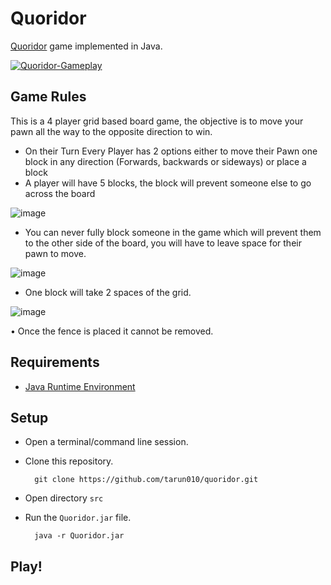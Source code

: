 # Quoridor


[Quoridor](https://en.wikipedia.org/wiki/Quoridor) game implemented in Java.


[![Quoridor-Gameplay](https://user-images.githubusercontent.com/25506296/126878967-4237714d-2f1a-4dc7-b6ae-41f049c6eb9a.gif)](https://youtu.be/AH9ERrlJgVs)





## Game Rules


This is a 4 player grid based board game, the objective is to move your pawn all the way to the opposite direction to win.

- On their Turn Every Player has 2 options either to move their Pawn one block in any direction (Forwards, backwards or sideways) or place a block
- A player will have 5 blocks, the block will prevent someone else to go across the board


![image](https://user-images.githubusercontent.com/25506296/126879480-235310cb-0e24-44b4-8680-0131684bc8ce.png)


- You can never fully block someone in the game which will prevent them to the other side of the board, you will have to leave space for their pawn to move.


![image](https://user-images.githubusercontent.com/25506296/126879484-53df7a57-8c65-466a-92ef-61ce86785c77.png)


-	One block will take 2 spaces of the  grid.


![image](https://user-images.githubusercontent.com/25506296/126879494-29739f97-3666-4591-bdd1-92c4c1dbf42c.png)


•	Once the fence is placed it cannot be removed.



## Requirements
- [Java Runtime Environment](https://www.java.com/download/ie_manual.jsp)



## Setup
- Open a terminal/command line session.
- Clone this repository.

        git clone https://github.com/tarun010/quoridor.git
- Open directory `src`
 
- Run the `Quoridor.jar` file.

        java -r Quoridor.jar
    


## Play!
